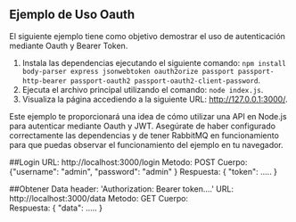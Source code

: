 ## Ejemplo de Uso Oauth
El siguiente ejemplo tiene como objetivo demostrar el uso de autenticación mediante Oauth y Bearer Token.

1. Instala las dependencias ejecutando el siguiente comando: `npm install body-parser express jsonwebtoken oauth2orize passport passport-http-bearer passport-oauth2 passport-oauth2-client-password`.
2. Ejecuta el archivo principal utilizando el comando: `node index.js`.
3. Visualiza la página accediendo a la siguiente URL: http://127.0.0.1:3000/.

Este ejemplo te proporcionará una idea de cómo utilizar una API en Node.js para autenticar mediante Oauth y JWT. Asegúrate de haber configurado correctamente las dependencias y de tener RabbitMQ en funcionamiento para que puedas observar el funcionamiento del ejemplo en tu navegador.

##Login
URL:       http://localhost:3000/login
Metodo:    POST
Cuerpo:    {"username": "admin", "password": "admin" }
Respuesta: { "token": ..... }

##Obtener Data
header:    'Authorization: Bearer  token....' 
URL:       http://localhost:3000/data
Metodo:    GET
Cuerpo:    
Respuesta: { "data": ..... }